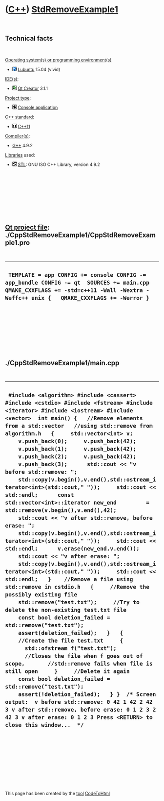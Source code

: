



 

 

 

 

 

([C++](Cpp.md)) [StdRemoveExample1](CppStdRemoveExample1.md)
==============================================================

 

Technical facts
---------------

 

[Operating system(s) or programming environment(s)](CppOs.md)

-   ![Lubuntu](PicLubuntu.png) [Lubuntu](CppLubuntu.md) 15.04 (vivid)

[IDE(s)](CppIde.md):

-   ![Qt Creator](PicQtCreator.png) [Qt Creator](CppQtCreator.md) 3.1.1

[Project type](CppQtProjectType.md):

-   ![console](PicConsole.png) [Console
    application](CppConsoleApplication.md)

[C++ standard](CppStandard.md):

-   ![C++11](PicCpp11.png) [C++11](Cpp11.md)

[Compiler(s)](CppCompiler.md):

-   [G++](CppGpp.md) 4.9.2

[Libraries](CppLibrary.md) used:

-   ![STL](PicStl.png) [STL](CppStl.md): GNU ISO C++ Library, version
    4.9.2

 

 

 

 

 

[Qt project file](CppQtProjectFile.md): ./CppStdRemoveExample1/CppStdRemoveExample1.pro
----------------------------------------------------------------------------------------

 

  --------------------------------------------------------------------------------------------------------------------------------------------------------------------------------------
  ` TEMPLATE = app CONFIG += console CONFIG -= app_bundle CONFIG -= qt  SOURCES += main.cpp  QMAKE_CXXFLAGS += -std=c++11 -Wall -Wextra -Weffc++ unix {   QMAKE_CXXFLAGS += -Werror }`
  --------------------------------------------------------------------------------------------------------------------------------------------------------------------------------------

 

 

 

 

 

./CppStdRemoveExample1/main.cpp
-------------------------------

 

  -----------------------------------------------------------------------------------------------------------------------------------------------------------------------------------------------------------------------------------------------------------------------------------------------------------------------------------------------------------------------------------------------------------------------------------------------------------------------------------------------------------------------------------------------------------------------------------------------------------------------------------------------------------------------------------------------------------------------------------------------------------------------------------------------------------------------------------------------------------------------------------------------------------------------------------------------------------------------------------------------------------------------------------------------------------------------------------------------------------------------------------------------------------------------------------------------------------------------------------------------------------------------------------------------------------------------------------------------------------------------------------------------------------------------------------------------------------------------------------------------------------------------------------------------------------------------------------------------------------------------------------------------------------------------------------------------------------------------------------------------------------------------------------
  ` #include <algorithm> #include <cassert> #include <cstdio> #include <fstream> #include <iterator> #include <iostream> #include <vector>  int main() {   //Remove elements from a std::vector   //using std::remove from algorithm.h   {     std::vector<int> v;     v.push_back(0);     v.push_back(42);     v.push_back(1);     v.push_back(42);     v.push_back(2);     v.push_back(42);     v.push_back(3);      std::cout << "v before std::remove: ";     std::copy(v.begin(),v.end(),std::ostream_iterator<int>(std::cout," "));     std::cout << std::endl;      const std::vector<int>::iterator new_end         = std::remove(v.begin(),v.end(),42);      std::cout << "v after std::remove, before erase: ";     std::copy(v.begin(),v.end(),std::ostream_iterator<int>(std::cout," "));     std::cout << std::endl;      v.erase(new_end,v.end());      std::cout << "v after erase: ";     std::copy(v.begin(),v.end(),std::ostream_iterator<int>(std::cout," "));     std::cout << std::endl;   }    //Remove a file using std::remove in cstdio.h   {     //Remove the possibly existing file     std::remove("test.txt");     //Try to delete the non-existing test.txt file     const bool deletion_failed = std::remove("test.txt");     assert(deletion_failed);   }   {     //Create the file test.txt     {       std::ofstream f("test.txt");       //Closes the file when f goes out of scope,       //std::remove fails when file is still open     }     //Delete it again     const bool deletion_failed = std::remove("test.txt");     assert(!deletion_failed);   } }  /* Screen output:  v before std::remove: 0 42 1 42 2 42 3 v after std::remove, before erase: 0 1 2 3 2 42 3 v after erase: 0 1 2 3 Press <RETURN> to close this window...  */`
  -----------------------------------------------------------------------------------------------------------------------------------------------------------------------------------------------------------------------------------------------------------------------------------------------------------------------------------------------------------------------------------------------------------------------------------------------------------------------------------------------------------------------------------------------------------------------------------------------------------------------------------------------------------------------------------------------------------------------------------------------------------------------------------------------------------------------------------------------------------------------------------------------------------------------------------------------------------------------------------------------------------------------------------------------------------------------------------------------------------------------------------------------------------------------------------------------------------------------------------------------------------------------------------------------------------------------------------------------------------------------------------------------------------------------------------------------------------------------------------------------------------------------------------------------------------------------------------------------------------------------------------------------------------------------------------------------------------------------------------------------------------------------------------

 

 

 

 

 





 




This page has been created by the [tool](Tools.md)
[CodeToHtml](ToolCodeToHtml.md)
